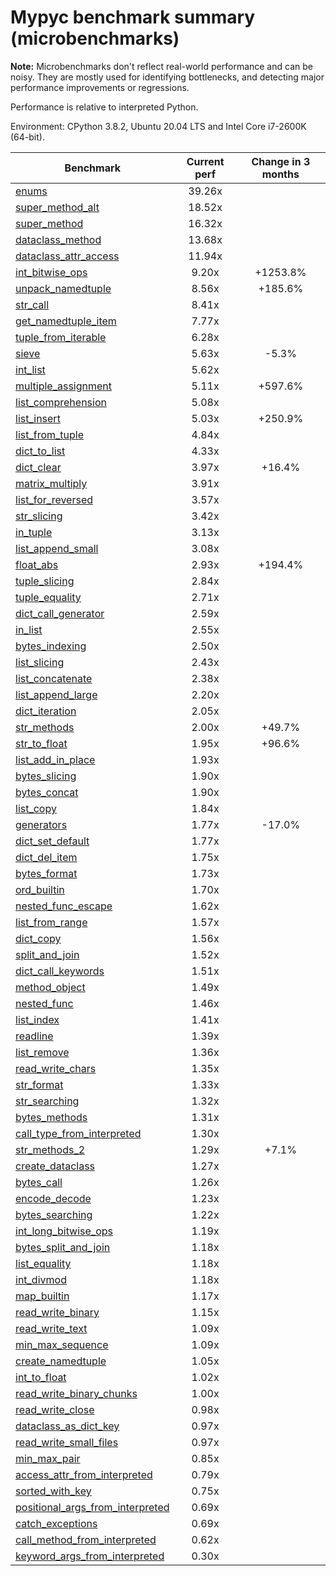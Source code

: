 # Mypyc benchmark summary (microbenchmarks)

**Note:** Microbenchmarks don't reflect real-world performance and can be noisy.
           They are mostly used for identifying bottlenecks, and detecting major performance
           improvements or regressions.

Performance is relative to interpreted Python.

Environment: CPython 3.8.2, Ubuntu 20.04 LTS and Intel Core i7-2600K (64-bit).

| Benchmark | Current perf | Change in 3 months |
| --- | :---: | :---: |
| [enums](benchmarks/enums.md) | 39.26x |  |
| [super_method_alt](benchmarks/super_method_alt.md) | 18.52x |  |
| [super_method](benchmarks/super_method.md) | 16.32x |  |
| [dataclass_method](benchmarks/dataclass_method.md) | 13.68x |  |
| [dataclass_attr_access](benchmarks/dataclass_attr_access.md) | 11.94x |  |
| [int_bitwise_ops](benchmarks/int_bitwise_ops.md) | 9.20x | +1253.8% |
| [unpack_namedtuple](benchmarks/unpack_namedtuple.md) | 8.56x | +185.6% |
| [str_call](benchmarks/str_call.md) | 8.41x |  |
| [get_namedtuple_item](benchmarks/get_namedtuple_item.md) | 7.77x |  |
| [tuple_from_iterable](benchmarks/tuple_from_iterable.md) | 6.28x |  |
| [sieve](benchmarks/sieve.md) | 5.63x | -5.3% |
| [int_list](benchmarks/int_list.md) | 5.62x |  |
| [multiple_assignment](benchmarks/multiple_assignment.md) | 5.11x | +597.6% |
| [list_comprehension](benchmarks/list_comprehension.md) | 5.08x |  |
| [list_insert](benchmarks/list_insert.md) | 5.03x | +250.9% |
| [list_from_tuple](benchmarks/list_from_tuple.md) | 4.84x |  |
| [dict_to_list](benchmarks/dict_to_list.md) | 4.33x |  |
| [dict_clear](benchmarks/dict_clear.md) | 3.97x | +16.4% |
| [matrix_multiply](benchmarks/matrix_multiply.md) | 3.91x |  |
| [list_for_reversed](benchmarks/list_for_reversed.md) | 3.57x |  |
| [str_slicing](benchmarks/str_slicing.md) | 3.42x |  |
| [in_tuple](benchmarks/in_tuple.md) | 3.13x |  |
| [list_append_small](benchmarks/list_append_small.md) | 3.08x |  |
| [float_abs](benchmarks/float_abs.md) | 2.93x | +194.4% |
| [tuple_slicing](benchmarks/tuple_slicing.md) | 2.84x |  |
| [tuple_equality](benchmarks/tuple_equality.md) | 2.71x |  |
| [dict_call_generator](benchmarks/dict_call_generator.md) | 2.59x |  |
| [in_list](benchmarks/in_list.md) | 2.55x |  |
| [bytes_indexing](benchmarks/bytes_indexing.md) | 2.50x |  |
| [list_slicing](benchmarks/list_slicing.md) | 2.43x |  |
| [list_concatenate](benchmarks/list_concatenate.md) | 2.38x |  |
| [list_append_large](benchmarks/list_append_large.md) | 2.20x |  |
| [dict_iteration](benchmarks/dict_iteration.md) | 2.05x |  |
| [str_methods](benchmarks/str_methods.md) | 2.00x | +49.7% |
| [str_to_float](benchmarks/str_to_float.md) | 1.95x | +96.6% |
| [list_add_in_place](benchmarks/list_add_in_place.md) | 1.93x |  |
| [bytes_slicing](benchmarks/bytes_slicing.md) | 1.90x |  |
| [bytes_concat](benchmarks/bytes_concat.md) | 1.90x |  |
| [list_copy](benchmarks/list_copy.md) | 1.84x |  |
| [generators](benchmarks/generators.md) | 1.77x | -17.0% |
| [dict_set_default](benchmarks/dict_set_default.md) | 1.77x |  |
| [dict_del_item](benchmarks/dict_del_item.md) | 1.75x |  |
| [bytes_format](benchmarks/bytes_format.md) | 1.73x |  |
| [ord_builtin](benchmarks/ord_builtin.md) | 1.70x |  |
| [nested_func_escape](benchmarks/nested_func_escape.md) | 1.62x |  |
| [list_from_range](benchmarks/list_from_range.md) | 1.57x |  |
| [dict_copy](benchmarks/dict_copy.md) | 1.56x |  |
| [split_and_join](benchmarks/split_and_join.md) | 1.52x |  |
| [dict_call_keywords](benchmarks/dict_call_keywords.md) | 1.51x |  |
| [method_object](benchmarks/method_object.md) | 1.49x |  |
| [nested_func](benchmarks/nested_func.md) | 1.46x |  |
| [list_index](benchmarks/list_index.md) | 1.41x |  |
| [readline](benchmarks/readline.md) | 1.39x |  |
| [list_remove](benchmarks/list_remove.md) | 1.36x |  |
| [read_write_chars](benchmarks/read_write_chars.md) | 1.35x |  |
| [str_format](benchmarks/str_format.md) | 1.33x |  |
| [str_searching](benchmarks/str_searching.md) | 1.32x |  |
| [bytes_methods](benchmarks/bytes_methods.md) | 1.31x |  |
| [call_type_from_interpreted](benchmarks/call_type_from_interpreted.md) | 1.30x |  |
| [str_methods_2](benchmarks/str_methods_2.md) | 1.29x | +7.1% |
| [create_dataclass](benchmarks/create_dataclass.md) | 1.27x |  |
| [bytes_call](benchmarks/bytes_call.md) | 1.26x |  |
| [encode_decode](benchmarks/encode_decode.md) | 1.23x |  |
| [bytes_searching](benchmarks/bytes_searching.md) | 1.22x |  |
| [int_long_bitwise_ops](benchmarks/int_long_bitwise_ops.md) | 1.19x |  |
| [bytes_split_and_join](benchmarks/bytes_split_and_join.md) | 1.18x |  |
| [list_equality](benchmarks/list_equality.md) | 1.18x |  |
| [int_divmod](benchmarks/int_divmod.md) | 1.18x |  |
| [map_builtin](benchmarks/map_builtin.md) | 1.17x |  |
| [read_write_binary](benchmarks/read_write_binary.md) | 1.15x |  |
| [read_write_text](benchmarks/read_write_text.md) | 1.09x |  |
| [min_max_sequence](benchmarks/min_max_sequence.md) | 1.09x |  |
| [create_namedtuple](benchmarks/create_namedtuple.md) | 1.05x |  |
| [int_to_float](benchmarks/int_to_float.md) | 1.02x |  |
| [read_write_binary_chunks](benchmarks/read_write_binary_chunks.md) | 1.00x |  |
| [read_write_close](benchmarks/read_write_close.md) | 0.98x |  |
| [dataclass_as_dict_key](benchmarks/dataclass_as_dict_key.md) | 0.97x |  |
| [read_write_small_files](benchmarks/read_write_small_files.md) | 0.97x |  |
| [min_max_pair](benchmarks/min_max_pair.md) | 0.85x |  |
| [access_attr_from_interpreted](benchmarks/access_attr_from_interpreted.md) | 0.79x |  |
| [sorted_with_key](benchmarks/sorted_with_key.md) | 0.75x |  |
| [positional_args_from_interpreted](benchmarks/positional_args_from_interpreted.md) | 0.69x |  |
| [catch_exceptions](benchmarks/catch_exceptions.md) | 0.69x |  |
| [call_method_from_interpreted](benchmarks/call_method_from_interpreted.md) | 0.62x |  |
| [keyword_args_from_interpreted](benchmarks/keyword_args_from_interpreted.md) | 0.30x |  |
